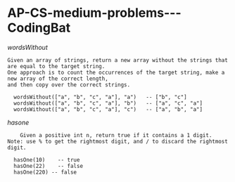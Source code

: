 # AP-CS-medium-problems---CodingBat

*wordsWithout*
    	
	Given an array of strings, return a new array without the strings that are equal to the target string. 
	One approach is to count the occurrences of the target string, make a new array of the correct length, 
	and then copy over the correct strings.

	  wordsWithout(["a", "b", "c", "a"], "a") 	-- ["b", "c"]
	  wordsWithout(["a", "b", "c", "a"], "b") 	-- ["a", "c", "a"]
	  wordsWithout(["a", "b", "c", "a"], "c") 	-- ["a", "b", "a"]
    
*hasone*
    
    	Given a positive int n, return true if it contains a 1 digit. 
	Note: use % to get the rightmost digit, and / to discard the rightmost digit.

	  hasOne(10) 	-- true
	  hasOne(22) 	-- false
	  hasOne(220) -- false
